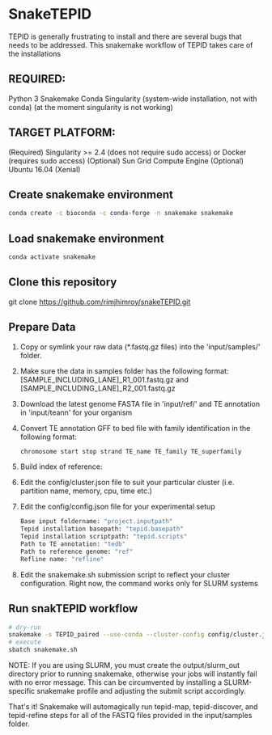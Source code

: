 # SnakeTEPID

TEPID is generally frustrating to install and there are several bugs that needs to be addressed. This snakemake workflow of TEPID takes care of the installations
## REQUIRED:

Python 3
Snakemake
Conda
Singularity (system-wide installation, not with conda) (at the moment singularity is not working)

## TARGET PLATFORM:

(Required) Singularity >= 2.4 (does not require sudo access) or Docker (requires sudo access)
(Optional) Sun Grid Compute Engine
(Optional) Ubuntu 16.04 (Xenial)

## Create snakemake environment

```bash
conda create -c bioconda -c conda-forge -n snakemake snakemake
```

## Load snakemake environment

```bash
conda activate snakemake
```

## Clone this repository

git clone https://github.com/rimjhimroy/snakeTEPID.git

## Prepare Data

1. Copy or symlink your raw data (*.fastq.gz files) into the 'input/samples/' folder.

2. Make sure the data in samples folder has the following format: [SAMPLE_INCLUDING_LANE]_R1_001.fastq.gz and [SAMPLE_INCLUDING_LANE]_R2_001.fastq.gz

3. Download the latest genome FASTA file in 'input/ref/' and TE annotation in 'input/teann' for your organism

4. Convert TE annotation GFF to bed file with family identification in the following format:

    ```bash
    chromosome start stop strand TE_name TE_family TE_superfamily
    ```

5. Build index of reference:

6. Edit the config/cluster.json file to suit your particular cluster (i.e. partition name, memory, cpu, time etc.)

7. Edit the config/config.json file for your experimental setup

    ```bash
    Base input foldername: "project.inputpath"
    Tepid installation basepath: "tepid.basepath"
    Tepid installation scriptpath: "tepid.scripts"
    Path to TE annotation: "tedb"
    Path to reference genome: "ref"
    Refline name: "refline"
    ```

8. Edit the snakemake.sh submission script to reflect your cluster configuration. Right now, the command works only for SLURM systems

## Run snakTEPID workflow

```bash
# dry-run
snakemake -s TEPID_paired --use-conda --cluster-config config/cluster.json -np
# execute
sbatch snakemake.sh
```

NOTE: If you are using SLURM, you must create the output/slurm_out directory prior to running snakemake, otherwise your jobs will instantly fail with no error message. This can be circumvented by installing a SLURM-specific snakemake profile and adjusting the submit script accordingly.

That's it! Snakemake will automagically run tepid-map, tepid-discover, and tepid-refine steps for all of the FASTQ files provided in the input/samples folder.
